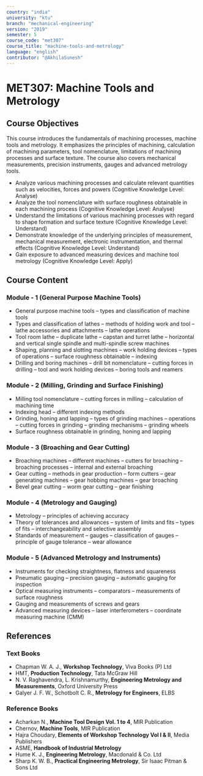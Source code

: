 ```yaml
---
country: "india"
university: "ktu"
branch: "mechanical-engineering"
version: "2019"
semester: 5
course_code: "met307"
course_title: "machine-tools-and-metrology"
language: "english"
contributor: "@AkhilaSunesh"
---
```

# MET307: Machine Tools and Metrology

## Course Objectives

This course introduces the fundamentals of machining processes, machine tools and metrology. It emphasizes the principles of machining, calculation of machining parameters, tool nomenclature, limitations of machining processes and surface texture. The course also covers mechanical measurements, precision instruments, gauges and advanced metrology tools.  

* Analyze various machining processes and calculate relevant quantities such as velocities, forces and powers (Cognitive Knowledge Level: Analyse)  
* Analyze the tool nomenclature with surface roughness obtainable in each machining process (Cognitive Knowledge Level: Analyse)  
* Understand the limitations of various machining processes with regard to shape formation and surface texture (Cognitive Knowledge Level: Understand)  
* Demonstrate knowledge of the underlying principles of measurement, mechanical measurement, electronic instrumentation, and thermal effects (Cognitive Knowledge Level: Understand)  
* Gain exposure to advanced measuring devices and machine tool metrology (Cognitive Knowledge Level: Apply)  

## Course Content

### Module - 1 (General Purpose Machine Tools)
* General purpose machine tools – types and classification of machine tools  
* Types and classification of lathes – methods of holding work and tool – lathe accessories and attachments – lathe operations  
* Tool room lathe – duplicate lathe – capstan and turret lathe – horizontal and vertical single spindle and multi-spindle screw machines  
* Shaping, planning and slotting machines – work holding devices – types of operations – surface roughness obtainable – indexing  
* Drilling and boring machines – drill bit nomenclature – cutting forces in drilling – tool and work holding devices – boring tools and reamers  

### Module - 2 (Milling, Grinding and Surface Finishing)
* Milling tool nomenclature – cutting forces in milling – calculation of machining time  
* Indexing head – different indexing methods  
* Grinding, honing and lapping – types of grinding machines – operations – cutting forces in grinding – grinding mechanisms – grinding wheels  
* Surface roughness obtainable in grinding, honing and lapping  

### Module - 3 (Broaching and Gear Cutting)
* Broaching machines – different machines – cutters for broaching – broaching processes – internal and external broaching  
* Gear cutting – methods in gear production – form cutters – gear generating machines – gear hobbing machines – gear broaching  
* Bevel gear cutting – worm gear cutting – gear finishing  

### Module - 4 (Metrology and Gauging)
* Metrology – principles of achieving accuracy  
* Theory of tolerances and allowances – system of limits and fits – types of fits – interchangeability and selective assembly  
* Standards of measurement – gauges – classification of gauges – principle of gauge tolerance – wear allowance  

### Module - 5 (Advanced Metrology and Instruments)
* Instruments for checking straightness, flatness and squareness  
* Pneumatic gauging – precision gauging – automatic gauging for inspection  
* Optical measuring instruments – comparators – measurements of surface roughness  
* Gauging and measurements of screws and gears  
* Advanced measuring devices – laser interferometers – coordinate measuring machine (CMM)  

## References

### Text Books
* Chapman W. A. J., **Workshop Technology**, Viva Books (P) Ltd  
* HMT, **Production Technology**, Tata McGraw Hill  
* N. V. Raghavendra, L. Krishnamurthy, **Engineering Metrology and Measurements**, Oxford University Press  
* Galyer J. F. W., Schotbolt C. R., **Metrology for Engineers**, ELBS  

### Reference Books
* Acharkan N., **Machine Tool Design Vol. 1 to 4**, MIR Publication  
* Chernov, **Machine Tools**, MIR Publication  
* Hajra Choudary, **Elements of Workshop Technology Vol I & II**, Media Publishers  
* ASME, **Handbook of Industrial Metrology**  
* Hume K. J., **Engineering Metrology**, Macdonald & Co. Ltd  
* Sharp K. W. B., **Practical Engineering Metrology**, Sir Isaac Pitman & Sons Ltd  
